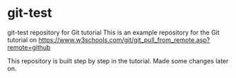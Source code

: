 # git-test
git-test repository for Git tutorial
This is an example repository for the Git tutorial on https://www.w3schools.com/git/git_pull_from_remote.asp?remote=github

This repository is built step by step in the tutorial.
Made some changes later on.
